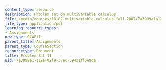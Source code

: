 ```yaml
---
content_type: resource
description: Problem set on multivariable calculus.
file: /media/courses/18-02-multivariable-calculus-fall-2007/7a3999a1a12e02f937ec59431ff5e8de_ps11.pdf
file_type: application/pdf
learning_resource_types:
- Assignments
ocw_type: OCWFile
parent_title: Assignments
parent_type: CourseSection
resourcetype: Document
title: Problem Set 11
uid: 7a3999a1-a12e-02f9-37ec-59431ff5e8de
---
```


